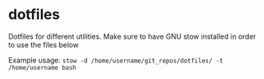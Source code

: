 # dotfiles
Dotfiles for different utilities. Make sure to have GNU stow installed in order to use the files below

Example usage: `stow -d /home/username/git_repos/dotfiles/ -t /home/username bash`
